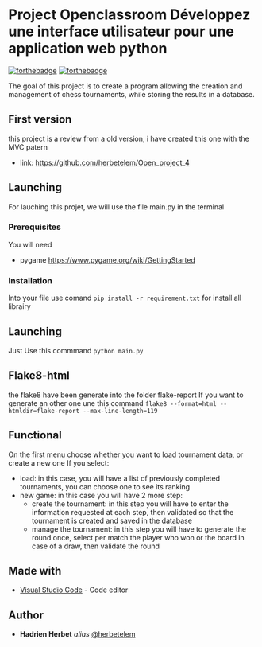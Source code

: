 # Project Openclassroom Développez une interface utilisateur pour une application web python
[![forthebadge](http://forthebadge.com/images/badges/works-on-my-machine.svg)](http://forthebadge.com)  [![forthebadge](http://forthebadge.com/images/badges/made-with-python.svg)](http://forthebadge.com)

The goal of this project is to create a program allowing the creation and management of chess tournaments, while storing the results in a database.

## First version

this project is a review from a old version, i have created this one with the MVC patern
- link: https://github.com/herbetelem/Open_project_4

## Launching

For lauching this projet, we will use the file main.py in the terminal

### Prerequisites

You will need

- pygame https://www.pygame.org/wiki/GettingStarted

### Installation

Into your file use comand ``pip install -r requirement.txt`` for install all librairy


## Launching

Just Use this commmand ``python main.py``


## Flake8-html

the flake8 have been generate into the folder flake-report
If you want to generate an other one une this command ``flake8 --format=html --htmldir=flake-report --max-line-length=119``


## Functional

On the first menu choose whether you want to load tournament data, or create a new one
If you select:
- load: in this case, you will have a list of previously completed tournaments, you can choose one to see its ranking
- new game: in this case you will have 2 more step:
  - create the tournament: in this step you will have to enter the information requested at each step, then validated so that the tournament is created and saved in the database
  - manage the tournament: in this step you will have to generate the round once, select per match the player who won or the board in case of a draw, then validate the round

## Made with

* [Visual Studio Code](https://code.visualstudio.com/) - Code editor


## Author

* **Hadrien Herbet** _alias_ [@herbetelem](https://github.com/herbetelem)
